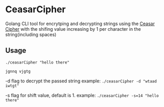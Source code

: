 # CeasarCipher
Golang CLI tool for encrytping and decrypting strings using the [Ceasar Cipher](https://en.wikipedia.org/wiki/Caesar_cipher) with the shifing value increasing by 1 per character in the string(including spaces)


## Usage

`./ceasarCipher "hello there"`

`jgnnq vjgtg` 

-d flag to decrypt the passed string
example: `./ceasarCipher -d "wtaad iwtgt"`

-s flag for shift value, default is 1.
example: `./ceasarCipher -s=14 "hello there"`
